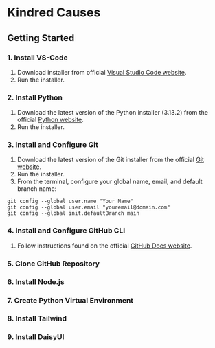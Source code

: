 # Kindred Causes
## Getting Started
### 1. Install VS-Code
1. Download installer from official [Visual Studio Code website](https://code.visualstudio.com/download).
2. Run the installer.
### 2. Install Python
1. Download the latest version of the Python installer (3.13.2) from the official [Python website](https://www.python.org/downloads/).
2. Run the installer.
### 3. Install and Configure Git
1. Download the latest version of the Git installer from the official [Git website](https://git-scm.com/downloads/win).
2. Run the installer.
3. From the terminal, configure your global name, email, and default branch name:
```Shell
git config --global user.name "Your Name"
git config --global user.email "youremail@domain.com"
git config --global init.defaultBranch main
```
### 4. Install and Configure GitHub CLI
1. Follow instructions found on the official [GitHub Docs website](https://docs.github.com/en/get-started/getting-started-with-git/caching-your-github-credentials-in-git#github-cli).
### 5. Clone GitHub Repository
### 6. Install Node.js
### 7. Create Python Virtual Environment
### 8. Install Tailwind
### 9. Install DaisyUI